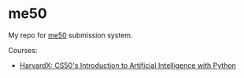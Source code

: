 # me50

My repo for [me50](https://submit.cs50.io) submission system.

Courses:
- [HarvardX: CS50's Introduction to Artificial Intelligence with Python](https://www.edx.org/learn/artificial-intelligence/harvard-university-cs50-s-introduction-to-artificial-intelligence-with-python)
